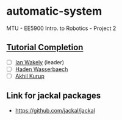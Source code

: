 # automatic-system
MTU - EE5900 Intro. to Robotics - Project 2

## [Tutorial Completion](https://www.clearpathrobotics.com/assets/guides/jackal/simulation.html)
- [ ] [Ian Wakely](https://github.com/raveious) (leader)
- [ ] [Haden Wasserbaech](https://github.com/spartanhaden)
- [ ] [Akhil Kurup](https://github.com/amkurup)

## Link for jackal packages
- https://github.com/jackal/jackal
